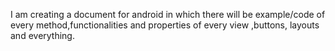 
I am creating a document for android in which there will be example/code of every method,functionalities and properties of every view ,buttons, layouts and everything.

